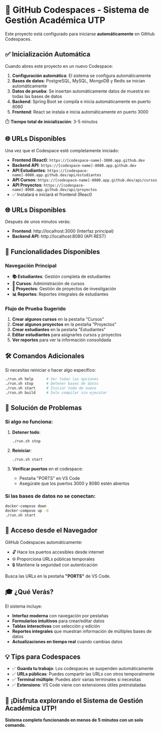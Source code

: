 # 🚀 GitHub Codespaces - Sistema de Gestión Académica UTP

Este proyecto está configurado para iniciarse **automáticamente** en GitHub Codespaces.

## ✅ Inicialización Automática

Cuando abres este proyecto en un nuevo Codespace:

1. **Configuración automática**: El sistema se configura automáticamente
2. **Bases de datos**: PostgreSQL, MySQL, MongoDB y Redis se inician automáticamente
3. **Datos de prueba**: Se insertan automáticamente datos de muestra en todas las bases de datos
4. **Backend**: Spring Boot se compila e inicia automáticamente en puerto 8080
5. **Frontend**: React se instala e inicia automáticamente en puerto 3000

⏱️ **Tiempo total de inicialización**: 3-5 minutos

## 🌐 URLs Disponibles

Una vez que el Codespace esté completamente iniciado:

- **Frontend (React)**: `https://[codespace-name]-3000.app.github.dev`
- **Backend API**: `https://[codespace-name]-8080.app.github.dev`
- **API Estudiantes**: `https://[codespace-name]-8080.app.github.dev/api/estudiantes`
- **API Cursos**: `https://[codespace-name]-8080.app.github.dev/api/cursos`
- **API Proyectos**: `https://[codespace-name]-8080.app.github.dev/api/proyectos`
- ✅ Instalará e iniciará el frontend (React)

## 🌐 **URLs Disponibles**

Después de unos minutos verás:
- **Frontend**: http://localhost:3000 (Interfaz principal)
- **Backend API**: http://localhost:8080 (API REST)

## 🎯 **Funcionalidades Disponibles**

### **Navegación Principal**
- **📚 Estudiantes**: Gestión completa de estudiantes
- **📖 Cursos**: Administración de cursos
- **🔬 Proyectos**: Gestión de proyectos de investigación
- **📊 Reportes**: Reportes integrales de estudiantes

### **Flujo de Prueba Sugerido**
1. **Crear algunos cursos** en la pestaña "Cursos"
2. **Crear algunos proyectos** en la pestaña "Proyectos"
3. **Crear estudiantes** en la pestaña "Estudiantes"
4. **Editar estudiantes** para asignarles cursos y proyectos
5. **Ver reportes** para ver la información consolidada

## 🛠️ **Comandos Adicionales**

Si necesitas reiniciar o hacer algo específico:

```bash
./run.sh help      # Ver todas las opciones
./run.sh stop      # Detener bases de datos
./run.sh start     # Iniciar todo de nuevo
./run.sh build     # Solo compilar sin ejecutar
```

## 🔧 **Solución de Problemas**

### **Si algo no funciona:**
1. **Detener todo**:
   ```bash
   ./run.sh stop
   ```

2. **Reiniciar**:
   ```bash
   ./run.sh start
   ```

3. **Verificar puertos** en el codespace:
   - Pestaña "PORTS" en VS Code
   - Asegúrate que los puertos 3000 y 8080 estén abiertos

### **Si las bases de datos no se conectan:**
```bash
docker-compose down
docker-compose up -d
./run.sh start
```

## 📱 **Acceso desde el Navegador**

GitHub Codespaces automáticamente:
- 🔓 Hace los puertos accesibles desde internet
- 🌐 Proporciona URLs públicas temporales
- 🔒 Mantiene la seguridad con autenticación

Busca las URLs en la pestaña **"PORTS"** de VS Code.

## 🎓 **¿Qué Verás?**

El sistema incluye:
- **Interfaz moderna** con navegación por pestañas
- **Formularios intuitivos** para crear/editar datos
- **Tablas interactivas** con selección y edición
- **Reportes integrales** que muestran información de múltiples bases de datos
- **Actualizaciones en tiempo real** cuando cambias datos

## 💡 **Tips para Codespaces**

- ✅ **Guarda tu trabajo**: Los codespaces se suspenden automáticamente
- ✅ **URLs públicas**: Puedes compartir las URLs con otros temporalmente
- ✅ **Terminal múltiple**: Puedes abrir varias terminales si necesitas
- ✅ **Extensions**: VS Code viene con extensiones útiles preinstaladas

## 🚀 **¡Disfruta explorando el Sistema de Gestión Académica UTP!**

**Sistema completo funcionando en menos de 5 minutos con un solo comando.**
